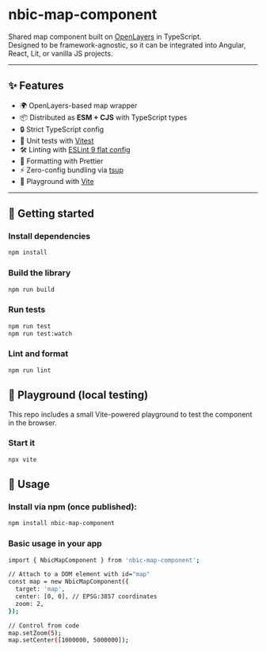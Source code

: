 # nbic-map-component

Shared map component built on [OpenLayers](https://openlayers.org/) in TypeScript.  
Designed to be framework-agnostic, so it can be integrated into Angular, React, Lit, or vanilla JS projects.

---

## ✨ Features

- 🌍 OpenLayers-based map wrapper
- 📦 Distributed as **ESM + CJS** with TypeScript types
- 🔒 Strict TypeScript config
- 🧪 Unit tests with [Vitest](https://vitest.dev)
- 🛠️ Linting with [ESLint 9 flat config](https://eslint.org/)
- 🎨 Formatting with Prettier
- ⚡ Zero-config bundling via [tsup](https://tsup.egoist.dev/)
- 🚀 Playground with [Vite](https://vitejs.dev)

---

## 🚀 Getting started

### Install dependencies

```bash
npm install
```
### Build the library
```bash
npm run build
```
### Run tests
```bash
npm run test
npm run test:watch
```
### Lint and format
```bash
npm run lint
```

## 🧪 Playground (local testing)
This repo includes a small Vite-powered playground to test the component in the browser.

### Start it
```bash
npx vite
```

## 📖 Usage
### Install via npm (once published):
```bash
npm install nbic-map-component
```
### Basic usage in your app
```bash
import { NbicMapComponent } from 'nbic-map-component';

// Attach to a DOM element with id="map"
const map = new NbicMapComponent({
  target: 'map',
  center: [0, 0], // EPSG:3857 coordinates
  zoom: 2,
});

// Control from code
map.setZoom(5);
map.setCenter([1000000, 5000000]);
```
